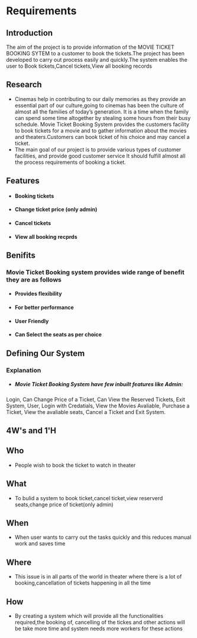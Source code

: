 # Requirements

## Introduction 

The aim of the project is to provide information of the MOVIE TICKET BOOKING SYTEM to a customer to book the tickets.The project has been developed to carry out process easily and quickly.The system enables the user to Book tickets,Cancel tickets,View all booking records

## Research

* Cinemas help in contributing to our daily memories as they provide an essential part of our culture,going to cinemas has been the culture of almost all the families of today’s generation. It is a time when the family can spend some time altogether by stealing some hours from their busy schedule. Movie Ticket Booking System provides the customers facility to book tickets for a movie and to gather information about the movies and theaters.Customers can book ticket of his choice and may cancel a ticket.
* The main goal of our project is to provide various types of customer facilities, and provide good  customer service It should fulfill almost all the process requirements of booking a ticket.

## Features

* #### Booking tickets
* #### Change ticket price (only admin)
* #### Cancel tickets
* #### View all booking recprds

## Benifits

### Movie Ticket Booking system provides wide range of benefit they are as follows
* #### Provides flexibility
* #### For better performance
* #### User Friendly
* #### Can Select the seats as per choice

## Defining Our System

### Explanation
*  ##### Movie Ticket Booking System have few inbuilt features like Admin:
Login, Can Change Price of a Ticket, Can View the Reserved Tickets, Exit System, User, Login with Credatials, View the Movies Avaliable, Purchase a Ticket, View the avaliable seats, Cancel a Ticket and Exit System.

## 4W's and 1'H
## Who
* People wish to book the ticket to watch in theater
## What

* To bulid a system to book ticket,cancel ticket,view reserverd seats,change price of ticket(only admin)

## When

* When user wants to carry out the tasks quickly and this reduces manual work and saves time

## Where

* This issue is in all parts of the world in theater where there is a lot of booking,cancellation of tickets happening in all the time

## How

* By creating a system which will provide all the functionalities required,the booking of, cancelling of the tickes and other actions will be take more time and system needs more workers for these actions
